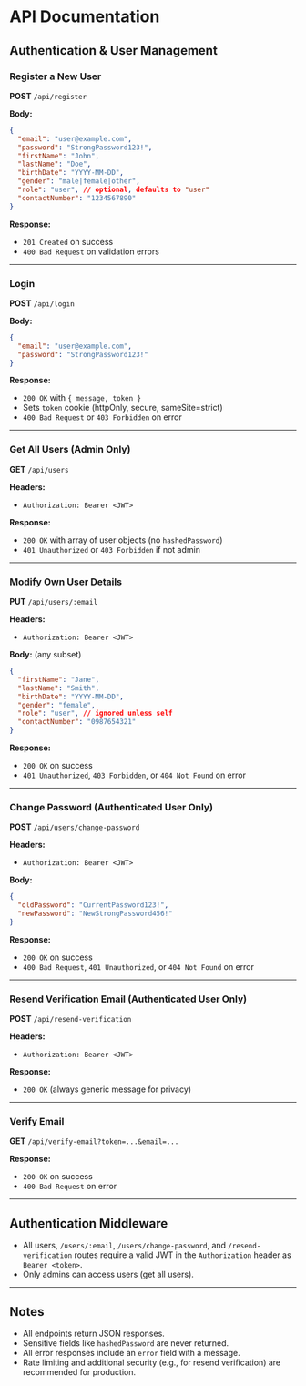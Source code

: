 # API Documentation

## Authentication & User Management

### Register a New User
**POST** `/api/register`

**Body:**
```json
{
  "email": "user@example.com",
  "password": "StrongPassword123!",
  "firstName": "John",
  "lastName": "Doe",
  "birthDate": "YYYY-MM-DD",
  "gender": "male|female|other",
  "role": "user", // optional, defaults to "user"
  "contactNumber": "1234567890"
}
```
**Response:**  
- `201 Created` on success  
- `400 Bad Request` on validation errors

---

### Login
**POST** `/api/login`

**Body:**
```json
{
  "email": "user@example.com",
  "password": "StrongPassword123!"
}
```
**Response:**  
- `200 OK` with `{ message, token }`  
- Sets `token` cookie (httpOnly, secure, sameSite=strict)  
- `400 Bad Request` or `403 Forbidden` on error

---

### Get All Users (Admin Only)
**GET** `/api/users`

**Headers:**  
- `Authorization: Bearer <JWT>`

**Response:**  
- `200 OK` with array of user objects (no `hashedPassword`)
- `401 Unauthorized` or `403 Forbidden` if not admin

---

### Modify Own User Details
**PUT** `/api/users/:email`

**Headers:**  
- `Authorization: Bearer <JWT>`

**Body:** (any subset)
```json
{
  "firstName": "Jane",
  "lastName": "Smith",
  "birthDate": "YYYY-MM-DD",
  "gender": "female",
  "role": "user", // ignored unless self
  "contactNumber": "0987654321"
}
```
**Response:**  
- `200 OK` on success  
- `401 Unauthorized`, `403 Forbidden`, or `404 Not Found` on error

---

### Change Password (Authenticated User Only)
**POST** `/api/users/change-password`

**Headers:**  
- `Authorization: Bearer <JWT>`

**Body:**
```json
{
  "oldPassword": "CurrentPassword123!",
  "newPassword": "NewStrongPassword456!"
}
```
**Response:**  
- `200 OK` on success  
- `400 Bad Request`, `401 Unauthorized`, or `404 Not Found` on error

---

### Resend Verification Email (Authenticated User Only)
**POST** `/api/resend-verification`

**Headers:**  
- `Authorization: Bearer <JWT>`

**Response:**  
- `200 OK` (always generic message for privacy)

---

### Verify Email
**GET** `/api/verify-email?token=...&email=...`

**Response:**  
- `200 OK` on success  
- `400 Bad Request` on error

---

## Authentication Middleware

- All users, `/users/:email`, `/users/change-password`, and `/resend-verification` routes require a valid JWT in the `Authorization` header as `Bearer <token>`.
- Only admins can access users (get all users).

---

## Notes

- All endpoints return JSON responses.
- Sensitive fields like `hashedPassword` are never returned.
- All error responses include an `error` field with a message.
- Rate limiting and additional security (e.g., for resend verification) are recommended for production.
